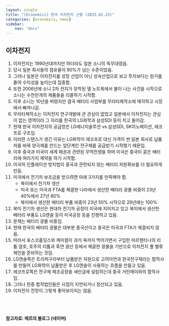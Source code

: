 ```yaml
---
layout: single
title: "[Economics] 한국 이차전지 근황 (2025.02.23)"
categories: [economics, news]
sidebar:
    nav: "docs"
---
```



## 이차전지
1. 이차전지는 1990년대까지만 하더라도 일본 소니의 독무대였음.
1. 당시 일본 회사들의 점유율이 90%가 넘는 수준이었음.
1. 그러나 일본은 이차전지를 성장 산업이 아닌 성숙산업으로 보고 투자보다는 원가를 줄여 수익성을 높이는데 집중함.
1. 또한 2006년에 소니 2차 전지가 장착된 델 노트북에서 불이 나는 사건을 시작으로 소니는 수천만개의 제품들을 리콜하기 시작함.
1. 이후 소니는 10년을 버텼지만 결국 배터리 사업부를 무라타제작소에 매각하고 시장에서 빠져나감.
1. 무라타제작소는 이차전지 연구개발에 큰 관심이 없었고 일본에서 이차전지는 관심이 없는 영역이라 그 자리를 한국의 LG화학과 삼성SDI 등이 치고 들어감.
1. 현재 한국 이차전지의 공급망은 LG에너지솔루션 vs 삼성SDI, SK이노베이션, 에코프로 구조임.
1. 이러한 스탠스가 생긴 이유는 LG화학이 에코프로 대신 가격이 싼 일본 회사로 납품처를 바꿔 양극재를 만드는 앞단계인 전구체를 공급받기 시작했기 때문임.
1. 이후 중국과 미국이 세계 패권과 관련된 무역전쟁을 하며 미국은 중국이 묻은 배터리에 여러가지 제약을 하기 시작함.
1. 미국의 인플레이션 방지법이 중국과 관련되지 않는 배터리 자원확보를 더 필요하게 만듬.
1. 미국에서 전기차 보조금을 받으려면 아래 3가지를 만족해야 함.
    - 북미에서 전기차 생산
    - 미국 또는 미국과 FTA를 체결한 나라에서 생산한 배터리 광물 비중이 23년 40%에서 27년 80%
    - 북미에서 생산한 배터리 부품 비중이 23년 50% 시작으로 29년에는 100%
1. 북미 전기차 생산은 현대차 전기차 공장이 미국에 지어지고 있고 북미에서 생산한 배터리 부품도 LG엔솔 등이 미국공장 등을 진행하고 있음.
1. 문제는 배터리 광물 비중임.
1. 현재 한국의 배터리 광물은 대부분 중국산이고 중국은 미국과 FTA가 체결되지 않음.
1. 따라서 포스코홀딩스와 케미컬이 과거 욕까지 먹어가면서 구입한 아르헨티나의 리튬 염호, 호주의 리튬과 흑연 광산 등에서 채굴한 광물을 기반으로 이차전지 풀 밸류체인을 준비하는 것임.
1. LG엔솔쪽은 트리피구라부터 납품받은 자원으로 고려아연과 한국전구체라는 합작사를 만들어 LG화학이 납품받은 후 LG엔솔이 사용하는 흐름을 만들고 있음.
1. 에코프로쪽은 전구체 제조공장을 새만금에 설립하는데 중국 거린메이와의 합작사임.
1. 그러나 한중 합작법인들은 사업이 지연되거나 청산되고 있음.
1. 이차전지 전망이 그렇게 좋아보이지는 않음.



<br/>
<br/>

#### 참고자료: 메르의 블로그 (네이버) 